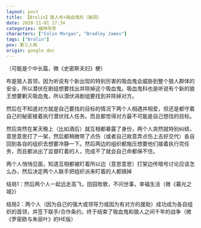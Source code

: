 ```yaml
---
layout: post
title: 【Brolin】狼人布×吸血鬼科（脑洞）
date: 2020-11-01 17:34
categories: 梅林传奇
characters: ["Colin Morgan", "Bradley James"]
tags: ["Brolin"]
pov: 第三人称
origin: google doc
---
```


（可能是个中长篇，微《史密斯夫妇》梗）

布是狼人首领，因为听说有个新出现的特别厉害的吸血鬼会威胁到整个狼人群体的安全，所以潜伏在剧组想要找出并除掉这个吸血鬼。吸血鬼科也是听说有个新的狼王想要剿灭吸血鬼，所以潜伏进剧组要找到并除掉对方。

然后在不知道对方就是自己要找的目标的情况下两个人相遇并相爱，但还是都守着自己的秘密接着执行潜伏找人任务。而且都觉得对方最不可能是自己想找的目标。

然后突然在某天晚上（比如酒后）就互相都暴露了身份，两个人突然就特别纠结，意思意思打了一架，然后都稍微带了点伤（或者自己故意弄点伤上去好交代）各自回到各自的组织去想要冷静一下。然后两边的组织都施压想要他们接着执行完任务，而且都派出了监督盯着的人，完成不了就会自己命都保不住。

两个人悄悄见面，知道互相都被盯着所以边（意思意思）打架边传暗号讨论应该怎么办，然后决定两个人联手把组织派来盯着的人都搞掉

结局1：然后两个人一起远走高飞，田园牧歌，不问世事，幸福生活（微《暮光之城》）

结局2：两个人（因为自己的强大或领导力或因为有对方的援助）成功成为各自组织的首领，并签下联手/合作条约，终于结束了吸血鬼和狼人之间千年的战争（微《罗密欧与朱丽叶》的HE版）
